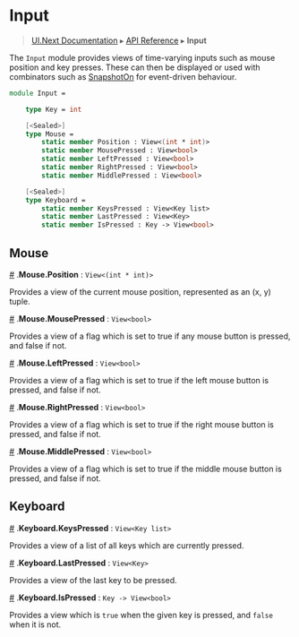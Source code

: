 # Input 
> [UI.Next Documentation](UINext.md) ▸ [API Reference](UINext-Input.md) ▸ **Input**

The `Input` module provides views of time-varying inputs such as mouse 
position and key presses. These can then be displayed or used with combinators
such as [SnapshotOn](View.md/#SnapshotOn) for event-driven behaviour.

```fsharp
module Input =

    type Key = int

    [<Sealed>]
    type Mouse =
        static member Position : View<(int * int)>
        static member MousePressed : View<bool>
        static member LeftPressed : View<bool>
        static member RightPressed : View<bool>
        static member MiddlePressed : View<bool>

    [<Sealed>]
    type Keyboard =
        static member KeysPressed : View<Key list>
        static member LastPressed : View<Key>
        static member IsPressed : Key -> View<bool>
```

## Mouse

<a name="Position"></a>
[#](#Position) .**Mouse.Position** : `View<(int * int)>`

Provides a view of the current mouse position, represented as an (x, y) tuple.

<a name="MousePressed"></a>
[#](#MousePressed) .**Mouse.MousePressed** : `View<bool>`

Provides a view of a flag which is set to true if any mouse button is pressed,
and false if not.

<a name="LeftPressed"></a>
[#](#LeftPressed) .**Mouse.LeftPressed** : `View<bool>`

Provides a view of a flag which is set to true if the left mouse button is pressed,
and false if not.

<a name="RightPressed"></a>
[#](#RightPressed) .**Mouse.RightPressed** : `View<bool>`

Provides a view of a flag which is set to true if the right mouse button is pressed,
and false if not.

<a name="MiddlePressed"></a>
[#](#MiddlePressed) .**Mouse.MiddlePressed** : `View<bool>`

Provides a view of a flag which is set to true if the middle mouse button is pressed,
and false if not.


## Keyboard
<a name="KeysPressed"></a>
[#](#KeysPressed) .**Keyboard.KeysPressed** : `View<Key list>`

Provides a view of a list of all keys which are currently pressed.

<a name="LastPressed"></a>
[#](#LastPressed) .**Keyboard.LastPressed** : `View<Key>`

Provides a view of the last key to be pressed.

<a name="IsPressed"></a>
[#](#IsPressed) .**Keyboard.IsPressed** : `Key -> View<bool>`

Provides a view which is `true` when the given key is pressed, and `false` when it is not.


